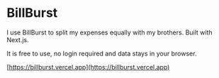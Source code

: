 # BillBurst

I use BillBurst to split my expenses equally with my brothers.
Built with Next.js.

It is free to use, no login required and data stays in your browser.

[https://billburst.vercel.app](https://billburst.vercel.app)
